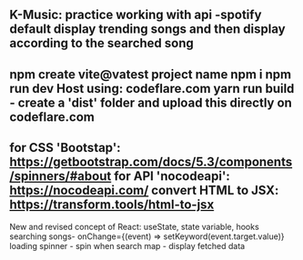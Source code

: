 K-Music: practice working with api -spotify
default display trending songs and then display according to the searched song
--------------
npm create vite@vatest
  project name
  npm i
  npm run dev
Host using: codeflare.com
  yarn run build - create a 'dist' folder and upload this directly on codeflare.com
------------------

for CSS 'Bootstap': https://getbootstrap.com/docs/5.3/components/spinners/#about
for API 'nocodeapi': https://nocodeapi.com/
convert HTML to JSX: https://transform.tools/html-to-jsx
-------------------

New and revised concept of React:
  useState, state variable, hooks
  searching songs- onChange={(event) => setKeyword(event.target.value)}
  loading spinner - spin when search
  map - display fetched data
  
  
